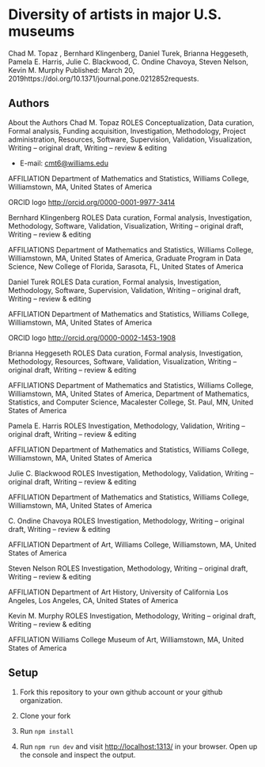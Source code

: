 # Diversity of artists in major U.S. museums
Chad M. Topaz , Bernhard Klingenberg, Daniel Turek, Brianna Heggeseth, Pamela E. Harris, Julie C. Blackwood, C. Ondine Chavoya, Steven Nelson, Kevin M. Murphy
Published: March 20, 2019https://doi.org/10.1371/journal.pone.0212852requests.

## Authors

About the Authors
Chad M. Topaz
ROLES Conceptualization, Data curation, Formal analysis, Funding acquisition, Investigation, Methodology, Project administration, Resources, Software, Supervision, Validation, Visualization, Writing – original draft, Writing – review & editing

* E-mail: cmt6@williams.edu

AFFILIATION Department of Mathematics and Statistics, Williams College, Williamstown, MA, United States of America

 ORCID logo http://orcid.org/0000-0001-9977-3414

Bernhard Klingenberg
ROLES Data curation, Formal analysis, Investigation, Methodology, Software, Validation, Visualization, Writing – original draft, Writing – review & editing

AFFILIATIONS Department of Mathematics and Statistics, Williams College, Williamstown, MA, United States of America, Graduate Program in Data Science, New College of Florida, Sarasota, FL, United States of America

Daniel Turek
ROLES Data curation, Formal analysis, Investigation, Methodology, Software, Supervision, Validation, Writing – original draft, Writing – review & editing

AFFILIATION Department of Mathematics and Statistics, Williams College, Williamstown, MA, United States of America

 ORCID logo http://orcid.org/0000-0002-1453-1908

Brianna Heggeseth
ROLES Data curation, Formal analysis, Investigation, Methodology, Resources, Software, Validation, Visualization, Writing – original draft, Writing – review & editing

AFFILIATIONS Department of Mathematics and Statistics, Williams College, Williamstown, MA, United States of America, Department of Mathematics, Statistics, and Computer Science, Macalester College, St. Paul, MN, United States of America

Pamela E. Harris
ROLES Investigation, Methodology, Validation, Writing – original draft, Writing – review & editing

AFFILIATION Department of Mathematics and Statistics, Williams College, Williamstown, MA, United States of America

Julie C. Blackwood
ROLES Investigation, Methodology, Validation, Writing – original draft, Writing – review & editing

AFFILIATION Department of Mathematics and Statistics, Williams College, Williamstown, MA, United States of America

C. Ondine Chavoya
ROLES Investigation, Methodology, Writing – original draft, Writing – review & editing

AFFILIATION Department of Art, Williams College, Williamstown, MA, United States of America

Steven Nelson
ROLES Investigation, Methodology, Writing – original draft, Writing – review & editing

AFFILIATION Department of Art History, University of California Los Angeles, Los Angeles, CA, United States of America

Kevin M. Murphy
ROLES Investigation, Methodology, Writing – original draft, Writing – review & editing

AFFILIATION Williams College Museum of Art, Williamstown, MA, United States of America

## Setup

1. Fork this repository to your own github account or your github organization.

1. Clone your fork

1. Run `npm install`

1. Run `npm run dev` and visit
   [http://localhost:1313/](http://localhost:1313/) in your browser. Open up
   the console and inspect the output.

